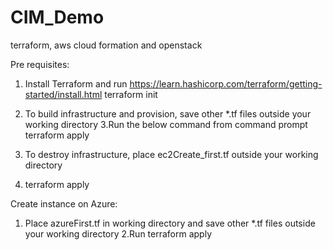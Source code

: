 # CIM_Demo
terraform, aws cloud formation and openstack

Pre requisites:
1. Install Terraform and run 
https://learn.hashicorp.com/terraform/getting-started/install.html
terraform init

2. To build infrastructure and provision, save other *.tf files outside your working directory
3.Run the below command from command prompt
terraform apply

4. To destroy infrastructure,  place ec2Create_first.tf outside your working directory
5. terraform apply


Create instance on Azure:
1. Place azureFirst.tf in working directory and save other *.tf files outside your working directory
2.Run terraform apply

